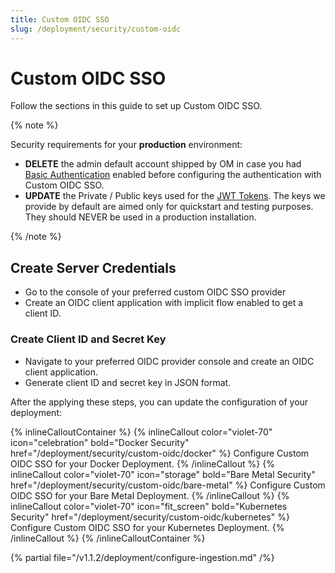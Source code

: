 ```yaml
---
title: Custom OIDC SSO
slug: /deployment/security/custom-oidc
---
```


# Custom OIDC SSO

Follow the sections in this guide to set up Custom OIDC SSO.

{% note %}

Security requirements for your **production** environment:
- **DELETE** the admin default account shipped by OM in case you had [Basic Authentication](/deployment/security/basic-auth)
  enabled before configuring the authentication with Custom OIDC SSO.
- **UPDATE** the Private / Public keys used for the [JWT Tokens](/deployment/security/enable-jwt-tokens). The keys we provide
  by default are aimed only for quickstart and testing purposes. They should NEVER be used in a production installation.

{% /note %}

## Create Server Credentials

- Go to the console of your preferred custom OIDC SSO provider
- Create an OIDC client application with implicit flow enabled to get a client ID.

### Create Client ID and Secret Key

- Navigate to your preferred OIDC provider console and create an OIDC client application.
- Generate client ID and secret key in JSON format.

After the applying these steps, you can update the configuration of your deployment:

{% inlineCalloutContainer %}
  {% inlineCallout
    color="violet-70"
    icon="celebration"
    bold="Docker Security"
    href="/deployment/security/custom-oidc/docker" %}
    Configure Custom OIDC SSO for your Docker Deployment.
  {% /inlineCallout %}
  {% inlineCallout
    color="violet-70"
    icon="storage"
    bold="Bare Metal Security"
    href="/deployment/security/custom-oidc/bare-metal" %}
    Configure Custom OIDC SSO for your Bare Metal Deployment.
  {% /inlineCallout %}
  {% inlineCallout
    color="violet-70"
    icon="fit_screen"
    bold="Kubernetes Security"
    href="/deployment/security/custom-oidc/kubernetes" %}
    Configure Custom OIDC SSO for your Kubernetes Deployment.
  {% /inlineCallout %}
{% /inlineCalloutContainer %}

{% partial file="/v1.1.2/deployment/configure-ingestion.md" /%}
